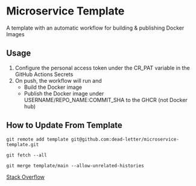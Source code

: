 # Microservice Template
A template with an automatic workflow for building & publishing Docker Images

## Usage
1. Configure the personal access token under the CR_PAT variable in the GitHub Actions Secrets
2. On push, the workflow will run and 
    - Build the Docker image
    - Publish the Docker image under USERNAME/REPO_NAME:COMMIT_SHA to the GHCR (not Docker hub)

## How to Update From Template

`git remote add template git@github.com:dead-letter/microservice-template.git`

`git fetch --all`

`git merge template/main --allow-unrelated-histories`

[Stack Overflow](https://stackoverflow.com/questions/56577184/github-pull-changes-from-a-template-repository)
